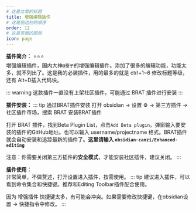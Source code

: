 ```yaml
---
# 这是文章的标题
title: 增强编辑插件
# 这是侧边栏的顺序
order: 12
# 这是页面的图标
icon: page
---
```

**插件简介：**  ⭐️⭐️⭐️  
增强编辑插件，国内大神`@蚕子`的增强编辑插件。添加了很多的编辑功能，功能太多，就不列出了。这是我的必装插件，用的最多的就是 ctrl+1~6 修改标题等级，还有 Alt+D插入代码块。

::: warning
这款插件一直没有上架社区插件，可能通过 BRAT 插件进行安装
:::

**插件安装：**
::: tip 通过BRAT插件安装
打开 obsidian → 设置 ⚙️ → 第三方插件 → 社区插件市场，搜索 BRAT 安装BRAT插件

打开 BRAT 插件，找到Beta Plugin List，点击`Add Beta plugin`，弹窗输入要安装的插件的GitHub地址。也可以输入 username/projectname 格式。BRAT插件就会自动安装和追踪最新的插件了。**这里请输入 `obsidian-canzi/Enhanced-editing`**

注意：你需要关闭第三方插件的**安全模式**，才能安装社区插件，建议关闭。
:::


**插件使用：**  
非常简单，不做赘述，打开设置进入插件，按需使用。
::: tip
建议进入插件，可以看到命令集合和快捷键。推荐和Editing Toolbar插件配合使用。

因为 增强插件 快捷键太多，有可能会冲突。如果需要修改快捷键，在obsidian设置 → 快捷指令中修改。
:::

